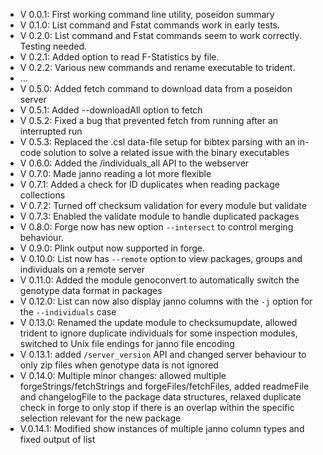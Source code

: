 - V 0.0.1: First working command line utility, poseidon summary
- V 0.1.0: List command and Fstat commands work in early tests.
- V 0.2.0: List command and Fstat commands seem to work correctly. Testing needed.
- V 0.2.1: Added option to read F-Statistics by file.
- V 0.2.2: Various new commands and rename executable to trident.
- ...
- V 0.5.0: Added fetch command to download data from a poseidon server
- V 0.5.1: Added --downloadAll option to fetch
- V 0.5.2: Fixed a bug that prevented fetch from running after an interrupted run
- V 0.5.3: Replaced the .csl data-file setup for bibtex parsing with an in-code solution to solve a related issue with the binary executables
- V 0.6.0: Added the /individuals_all API to the webserver
- V 0.7.0: Made janno reading a lot more flexible
- V 0.7.1: Added a check for ID duplicates when reading package collections
- V 0.7.2: Turned off checksum validation for every module but validate
- V 0.7.3: Enabled the validate module to handle duplicated packages
- V 0.8.0: Forge now has new option `--intersect` to control merging behaviour.
- V 0.9.0: Plink output now supported in forge.
- V 0.10.0: List now has `--remote` option to view packages, groups and individuals on a remote server
- V 0.11.0: Added the module genoconvert to automatically switch the genotype data format in packages
- V 0.12.0: List can now also display janno columns with the `-j` option for the `--individuals` case
- V 0.13.0: Renamed the update module to checksumupdate, allowed trident to ignore duplicate individuals for some inspection modules, switched to Unix file endings for janno file encoding
- V 0.13.1: added `/server_version` API and changed server behaviour to only zip files when genotype data is not ignored
- V 0.14.0: Multiple minor changes: allowed multiple forgeStrings/fetchStrings and forgeFiles/fetchFiles, added readmeFile and changelogFile to the package data structures, relaxed duplicate check in forge to only stop if there is an overlap within the specific selection relevant for the new package
- V.0.14.1: Modified show instances of multiple janno column types and fixed output of list